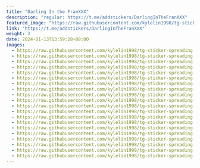 ```yaml
---
title: "Darling In the FranXXX"
description: "regular: https://t.me/addstickers/DarlingInTheFranXXX"
featured_image: "https://raw.githubusercontent.com/kylelin1998/tg-sticker-spreading-worldwide-images/main/img/7a3e341e-8b7c-4942-84b8-cbcd4d3d6eae.jpg"
link: "https://t.me/addstickers/DarlingInTheFranXXX"
weight: 3
date: 2024-01-13T13:59:28+08:00
images:
  - https://raw.githubusercontent.com/kylelin1998/tg-sticker-spreading-worldwide-images/main/img/7a3e341e-8b7c-4942-84b8-cbcd4d3d6eae.jpg
  - https://raw.githubusercontent.com/kylelin1998/tg-sticker-spreading-worldwide-images/main/img/8f757a97-586f-4bd5-a6e8-fae73269c519.jpg
  - https://raw.githubusercontent.com/kylelin1998/tg-sticker-spreading-worldwide-images/main/img/71f5091d-42af-42ad-8036-b597f2820f94.jpg
  - https://raw.githubusercontent.com/kylelin1998/tg-sticker-spreading-worldwide-images/main/img/2587cf34-fd7d-4b98-a39e-24210fb836c6.jpg
  - https://raw.githubusercontent.com/kylelin1998/tg-sticker-spreading-worldwide-images/main/img/03f3853a-d847-4d88-a8e0-7395b2f3fe52.jpg
  - https://raw.githubusercontent.com/kylelin1998/tg-sticker-spreading-worldwide-images/main/img/b4346b56-b2b9-433a-aa76-926ae79c4a27.jpg
  - https://raw.githubusercontent.com/kylelin1998/tg-sticker-spreading-worldwide-images/main/img/5177591b-394f-40b9-adca-92ff47e8ba98.jpg
  - https://raw.githubusercontent.com/kylelin1998/tg-sticker-spreading-worldwide-images/main/img/d6c9e83b-a4af-4a41-9ffd-b53b84606a80.jpg
  - https://raw.githubusercontent.com/kylelin1998/tg-sticker-spreading-worldwide-images/main/img/81bb5685-2504-4938-9332-767ddef5a9c9.jpg
  - https://raw.githubusercontent.com/kylelin1998/tg-sticker-spreading-worldwide-images/main/img/0356dfe1-ce32-4aa3-bcbc-4631171ee400.jpg
  - https://raw.githubusercontent.com/kylelin1998/tg-sticker-spreading-worldwide-images/main/img/8a08fd22-eee9-4232-a5c7-1c579ca2f441.jpg
  - https://raw.githubusercontent.com/kylelin1998/tg-sticker-spreading-worldwide-images/main/img/4ceb804d-c672-4a56-88da-831e3821aa26.jpg
  - https://raw.githubusercontent.com/kylelin1998/tg-sticker-spreading-worldwide-images/main/img/7d9e917e-8a88-4a87-bb1d-4a498d7776b3.jpg
  - https://raw.githubusercontent.com/kylelin1998/tg-sticker-spreading-worldwide-images/main/img/23966167-73c4-4a67-bcaa-2fe7c03f4e34.jpg
  - https://raw.githubusercontent.com/kylelin1998/tg-sticker-spreading-worldwide-images/main/img/7447e728-3120-4613-b2d2-e45ecb412187.jpg
  - https://raw.githubusercontent.com/kylelin1998/tg-sticker-spreading-worldwide-images/main/img/f12751ea-44f8-4fcd-bd2f-2d386a8acc07.jpg
  - https://raw.githubusercontent.com/kylelin1998/tg-sticker-spreading-worldwide-images/main/img/cecb2e77-f823-492a-b214-4b7656453f0b.jpg
  - https://raw.githubusercontent.com/kylelin1998/tg-sticker-spreading-worldwide-images/main/img/f967fad5-5f86-46ca-b35e-aaf13ae9b86c.jpg
  - https://raw.githubusercontent.com/kylelin1998/tg-sticker-spreading-worldwide-images/main/img/81b0ace1-b5cc-489b-947f-bb57ef9a9eb1.jpg
  - https://raw.githubusercontent.com/kylelin1998/tg-sticker-spreading-worldwide-images/main/img/e808baf6-396f-438c-b4fc-1c7c0219b53e.jpg
---
```

